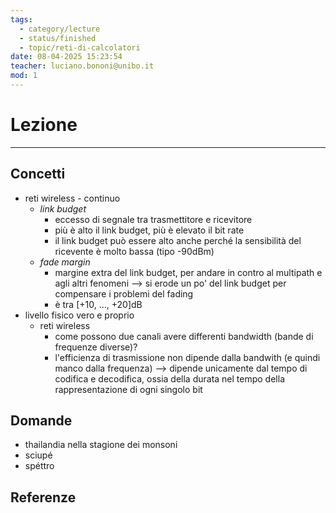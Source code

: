 ```yaml
---
tags:
  - category/lecture
  - status/finished
  - topic/reti-di-calcolatori
date: 08-04-2025 15:23:54
teacher: luciano.bononi@unibo.it
mod: 1
---
```

# Lezione
---
## Concetti
- reti wireless - continuo
	- _link budget_
		- eccesso di segnale tra trasmettitore e ricevitore
		- più è alto il link budget, più è elevato il bit rate
		- il link budget può essere alto anche perché la sensibilità del ricevente è molto bassa (tipo -90dBm)
	- _fade margin_
		- margine extra del link budget, per andare in contro al multipath e agli altri fenomeni --> si erode un po' del link budget per compensare i problemi del fading
		- è tra [+10, ..., +20]dB
- livello fisico vero e proprio
	- reti wireless
		- come possono due canali avere differenti bandwidth (bande di frequenze diverse)?
		- l'efficienza di trasmissione non dipende dalla bandwith (e quindi manco dalla frequenza) --> dipende unicamente dal tempo di codifica e decodifica, ossia della durata nel tempo della rappresentazione di ogni singolo bit

## Domande
- thailandia nella stagione dei monsoni
- sciupé
- spéttro

## Referenze
